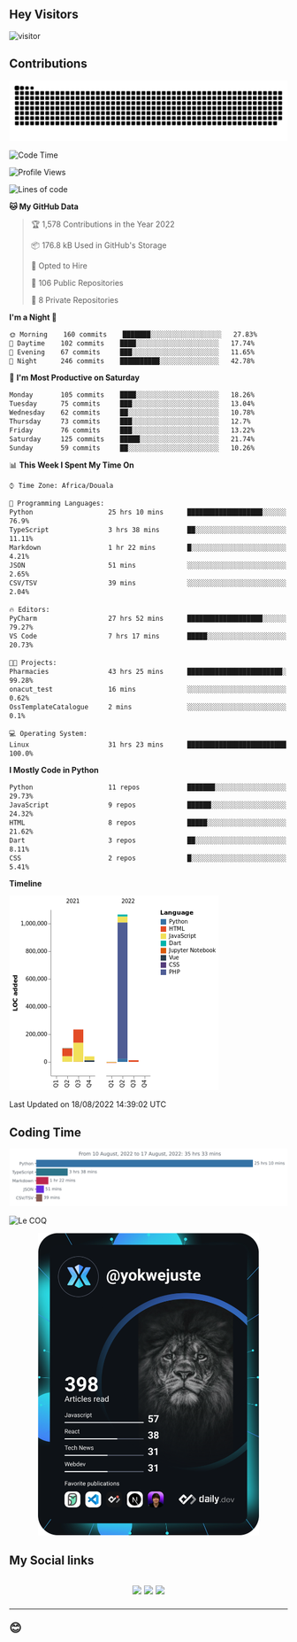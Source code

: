 ## Hey Visitors
![visitor](https://profile-counter.glitch.me/yokwejuste/count.svg)

## Contributions
<p align="center">
  <img src="https://raw.githubusercontent.com/yokwejuste/yokwejuste/output/github-contribution-grid-snake.svg" />
</p>

<!--START_SECTION:waka-->
![Code Time](http://img.shields.io/badge/Code%20Time-1%2C067%20hrs%205%20mins-blue)

![Profile Views](http://img.shields.io/badge/Profile%20Views-60-blue)

![Lines of code](https://img.shields.io/badge/From%20Hello%20World%20I%27ve%20Written-1%20Million%20lines%20of%20code-blue)

**🐱 My GitHub Data** 

> 🏆 1,578 Contributions in the Year 2022
 > 
> 📦 176.8 kB Used in GitHub's Storage 
 > 
> 💼 Opted to Hire
 > 
> 📜 106 Public Repositories 
 > 
> 🔑 8 Private Repositories  
 > 
**I'm a Night 🦉** 

```text
🌞 Morning    160 commits    ███████░░░░░░░░░░░░░░░░░░   27.83% 
🌆 Daytime    102 commits    ████░░░░░░░░░░░░░░░░░░░░░   17.74% 
🌃 Evening    67 commits     ███░░░░░░░░░░░░░░░░░░░░░░   11.65% 
🌙 Night      246 commits    ██████████░░░░░░░░░░░░░░░   42.78%

```
📅 **I'm Most Productive on Saturday** 

```text
Monday       105 commits    ████░░░░░░░░░░░░░░░░░░░░░   18.26% 
Tuesday      75 commits     ███░░░░░░░░░░░░░░░░░░░░░░   13.04% 
Wednesday    62 commits     ██░░░░░░░░░░░░░░░░░░░░░░░   10.78% 
Thursday     73 commits     ███░░░░░░░░░░░░░░░░░░░░░░   12.7% 
Friday       76 commits     ███░░░░░░░░░░░░░░░░░░░░░░   13.22% 
Saturday     125 commits    █████░░░░░░░░░░░░░░░░░░░░   21.74% 
Sunday       59 commits     ██░░░░░░░░░░░░░░░░░░░░░░░   10.26%

```


📊 **This Week I Spent My Time On** 

```text
⌚︎ Time Zone: Africa/Douala

💬 Programming Languages: 
Python                   25 hrs 10 mins      ███████████████████░░░░░░   76.9% 
TypeScript               3 hrs 38 mins       ██░░░░░░░░░░░░░░░░░░░░░░░   11.11% 
Markdown                 1 hr 22 mins        █░░░░░░░░░░░░░░░░░░░░░░░░   4.21% 
JSON                     51 mins             ░░░░░░░░░░░░░░░░░░░░░░░░░   2.65% 
CSV/TSV                  39 mins             ░░░░░░░░░░░░░░░░░░░░░░░░░   2.04%

🔥 Editors: 
PyCharm                  27 hrs 52 mins      ███████████████████░░░░░░   79.27% 
VS Code                  7 hrs 17 mins       █████░░░░░░░░░░░░░░░░░░░░   20.73%

🐱‍💻 Projects: 
Pharmacies               43 hrs 25 mins      ████████████████████████░   99.28% 
onacut_test              16 mins             ░░░░░░░░░░░░░░░░░░░░░░░░░   0.62% 
OssTemplateCatalogue     2 mins              ░░░░░░░░░░░░░░░░░░░░░░░░░   0.1%

💻 Operating System: 
Linux                    31 hrs 23 mins      █████████████████████████   100.0%

```

**I Mostly Code in Python** 

```text
Python                   11 repos            ███████░░░░░░░░░░░░░░░░░░   29.73% 
JavaScript               9 repos             ██████░░░░░░░░░░░░░░░░░░░   24.32% 
HTML                     8 repos             █████░░░░░░░░░░░░░░░░░░░░   21.62% 
Dart                     3 repos             ██░░░░░░░░░░░░░░░░░░░░░░░   8.11% 
CSS                      2 repos             █░░░░░░░░░░░░░░░░░░░░░░░░   5.41%

```


**Timeline**

![Chart not found](https://raw.githubusercontent.com/yokwejuste/yokwejuste/master/charts/bar_graph.png) 


 Last Updated on 18/08/2022 14:39:02 UTC
<!--END_SECTION:waka-->

## Coding Time

[![wakatime-stats](https://github.com/yokwejuste/yokwejuste/blob/master/images/stat.svg)](https://wakatime.com/@yokwejuste)

![Le COQ](https://metrics.lecoq.io/yokwejuste/)
<p align="center">
  <a href="#"><img src="https://github.com/yokwejuste/yokwejuste/blob/master/devcard.svg" width="400" alt="Yonkeu K. Steve's Dev Card"/></a>
</p>
<h2>My Social links<h2>
<p align="center">
  <a href="https://twitter.com/yokwejuste"><img src="https://img.shields.io/badge/twitter-%231DA1F2.svg?style=for-the-badge&logo=Twitter&logoColor=white"></a>
  <a href="https://linkedin.com/in/yokwejuste"><img src="https://img.shields.io/badge/linkedin-%230077B5.svg?style=for-the-badge&logo=linkedin&logoColor=white"></a>
  <a href="https://instagram.com/yokwejuste0"><img src="https://img.shields.io/badge/instagram-%23E4405F.svg?style=for-the-badge&logo=Instagram&logoColor=white"></a>
</p>
<hr>
😊

